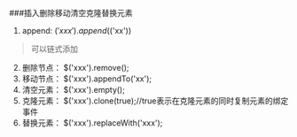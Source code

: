###插入删除移动清空克隆替换元素
1. append: $('xxx').append($('xx'))

 > 可以链式添加 
2. 删除节点： $('xxx').remove();
3. 移动节点： $('xxx').appendTo('xx');
4. 清空元素： $('xxx').empty();
5. 克隆元素： $('xxx').clone(true);//true表示在克隆元素的同时复制元素的绑定事件
6. 替换元素： $('xxx').replaceWith('xxx');